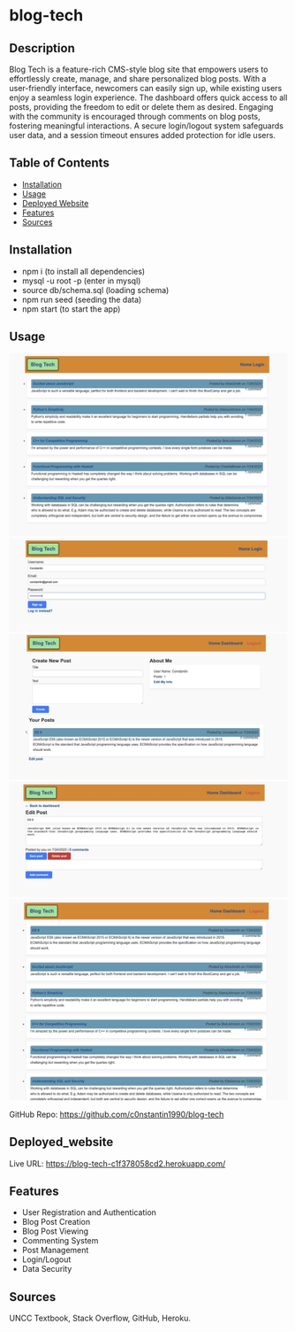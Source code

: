 # blog-tech

## Description

Blog Tech is a feature-rich CMS-style blog site that empowers users to effortlessly create, manage, and share personalized blog posts. With a user-friendly interface, newcomers can easily sign up, while existing users enjoy a seamless login experience. The dashboard offers quick access to all posts, providing the freedom to edit or delete them as desired. Engaging with the community is encouraged through comments on blog posts, fostering meaningful interactions. A secure login/logout system safeguards user data, and a session timeout ensures added protection for idle users.

## Table of Contents

- [Installation](#installation)
- [Usage](#usage)
- [Deployed Website](#deployed_website)
- [Features](#features)
- [Sources](#sources)

## Installation

- npm i (to install all dependencies)
- mysql -u root -p (enter in mysql)
- source db/schema.sql (loading schema)
- npm run seed (seeding the data)
- npm start (to start the app)

## Usage

![Main Page](/screenshots/initial.jpeg)
![Signup](/screenshots/signup.jpeg)
![Create Post](/screenshots/create-post.jpeg)
![Edit Post](/screenshots/edit.jpeg)
![Updated Main](/screenshots/updated.jpeg)

GitHub Repo: https://github.com/c0nstantin1990/blog-tech

## Deployed_website

Live URL: https://blog-tech-c1f378058cd2.herokuapp.com/

## Features

- User Registration and Authentication
- Blog Post Creation
- Blog Post Viewing
- Commenting System
- Post Management
- Login/Logout
- Data Security

## Sources

UNCC Textbook, Stack Overflow, GitHub, Heroku.
